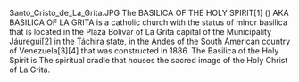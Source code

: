 Santo_Cristo_de_La_Grita.JPG The BASILICA OF THE HOLY SPIRIT[1] () AKA BASILICA OF LA GRITA is a catholic church with the status of minor basilica that is located in the Plaza Bolivar of La Grita capital of the Municipality Jáuregui[2] in the Táchira state, in the Andes of the South American country of Venezuela[3][4] that was constructed in 1886. The Basilica of the Holy Spirit is The spiritual cradle that houses the sacred image of the Holy Christ of La Grita.
